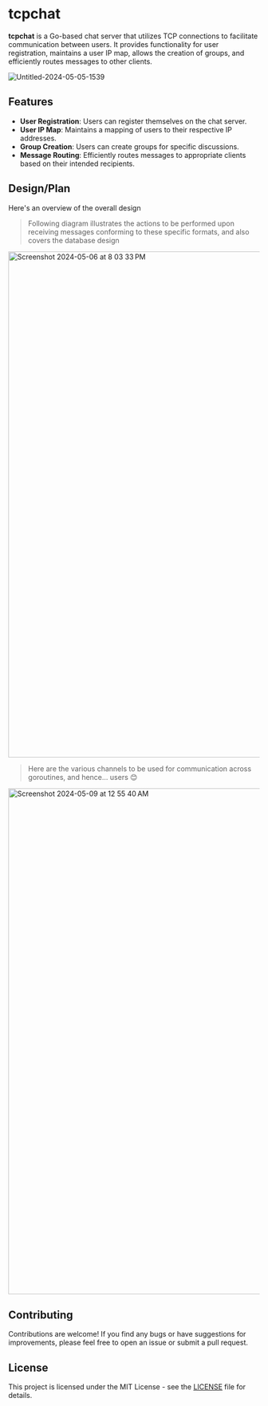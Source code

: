 
# tcpchat


**tcpchat** is a Go-based chat server that utilizes TCP connections to facilitate communication between users. It provides functionality for user registration, maintains a user IP map, allows the creation of groups, and efficiently routes messages to other clients.

![Untitled-2024-05-05-1539](https://github.com/ashupednekar/tcpchat/assets/25405037/c32ea4ba-028a-4a82-9395-64d31031843a)


## Features

- **User Registration**: Users can register themselves on the chat server.
- **User IP Map**: Maintains a mapping of users to their respective IP addresses.
- **Group Creation**: Users can create groups for specific discussions.
- **Message Routing**: Efficiently routes messages to appropriate clients based on their intended recipients.

## Design/Plan
Here's an overview of the overall design

> Following diagram illustrates the actions to be performed upon receiving messages conforming to these specific formats, and also covers the database design

<img width="1015" alt="Screenshot 2024-05-06 at 8 03 33 PM" src="https://github.com/ashupednekar/tcpchat/assets/25405037/28bda7dd-98a5-44fd-9a87-f5e11a58472b">

> Here are the various channels to be used for communication across goroutines, and hence... users 😊

<img width="1015" alt="Screenshot 2024-05-09 at 12 55 40 AM" src="https://github.com/ashupednekar/tcpchat/assets/25405037/7b8a8ef9-5e85-46f5-8aca-458753740718">


## Contributing

Contributions are welcome! If you find any bugs or have suggestions for improvements, please feel free to open an issue or submit a pull request.

## License

This project is licensed under the MIT License - see the [LICENSE](LICENSE) file for details.
